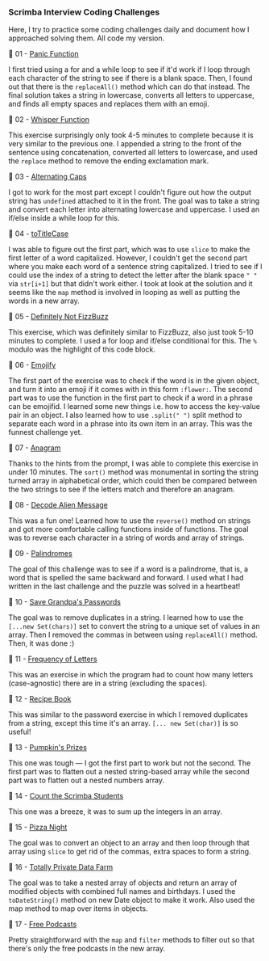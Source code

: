 ### Scrimba Interview Coding Challenges 

Here, I try to practice some coding challenges daily and document how I approached solving them. All code my version. 

🌼 01 - [Panic Function](https://github.com/ivavay/scrimba-interview-challenges/tree/main/01_panic-function)

I first tried using a for and a while loop to see if it'd work if I loop through each character of the string to see if there is a blank space. Then, I found out that there is the ```replaceAll()``` method which can do that instead. The final solution takes a string in lowercase, converts all letters to uppercase, and finds all empty spaces and replaces them with an emoji. 

🌼 02 - [Whisper Function](https://github.com/ivavay/scrimba-interview-challenges/tree/main/02_whisper-function) 

This exercise surprisingly only took 4-5 minutes to complete because it is very similar to the previous one. I appended a string to the front of the sentence using concatenation, converted all letters to lowercase, and used the ```replace``` method to remove the ending exclamation mark.

🌼 03 - [Alternating Caps](https://github.com/ivavay/scrimba-interview-challenges/tree/main/03_alternating-caps)

I got to work for the most part except I couldn't figure out how the output string has ```undefined``` attached to it in the front. The goal was to take a string and convert each letter into alternating lowercase and uppercase. I used an if/else inside a while loop for this. 

🌼 04 - [toTitleCase](https://github.com/ivavay/scrimba-interview-challenges/tree/main/04_toTitleCase)

I was able to figure out the first part, which was to use ```slice``` to make the first letter of a word capitalized. However, I couldn't get the second part where you make each word of a sentence string capitalized. I tried to see if I could use the index of a string to detect the letter after the blank space ```" "``` via ```str[i+1]``` but that didn't work either. I took at look at the solution and it seems like the ```map``` method is involved in looping as well as putting the words in a new array. 

🌼 05 - [Definitely Not FizzBuzz](https://github.com/ivavay/scrimba-interview-challenges/tree/main/05_definitely-not-fizzbuzz)

This exercise, which was definitely similar to FizzBuzz, also just took 5-10 minutes to complete. I used a for loop and if/else conditional for this. The ```%``` modulo was the highlight of this code block. 

🌼 06 - [Emojify](https://github.com/ivavay/scrimba-interview-challenges/tree/main/06_emojify)

The first part of the exercise was to check if the word is in the given object, and turn it into an emoji if it comes with in this form ```:flower:```. The second part was to use the function in the first part to check if a word in a phrase can be emojifid. I learned some new things i.e. how to access the key-value pair in an object. I also learned how to use ```.split(" ")``` split method to separate each word in a phrase into its own item in an array. This was the funnest challenge yet. 

🌼 07 - [Anagram](https://github.com/ivavay/scrimba-interview-challenges/tree/main/07_anagram)

Thanks to the hints from the prompt, I was able to complete this exercise in under 10 minutes. The ```sort()``` method was monumental in sorting the string turned array in alphabetical order, which could then be compared between the two strings to see if the letters match and therefore an anagram. 

🌼 08 - [Decode Alien Message](https://github.com/ivavay/scrimba-interview-challenges/tree/main/08_decode-alien-message)

This was a fun one! Learned how to use the ```reverse()``` method on strings and got more comfortable calling functions inside of functions. The goal was to reverse each character in a string of words and array of strings. 

🌼 09 - [Palindromes](https://github.com/ivavay/scrimba-interview-challenges/tree/main/09_palindromes)

The goal of this challenge was to see if a word is a palindrome, that is, a word that is spelled the same backward and forward. I used what I had written in the last challenge and the puzzle was solved in a heartbeat! 

🌼 10 - [Save Grandpa's Passwords](https://github.com/ivavay/scrimba-interview-challenges/tree/main/10_save-grandpa's-passwords)

The goal was to remove duplicates in a string. I learned how to use the ```[...new Set(chars)]``` set to convert the string to a unique set of values in an array. Then I removed the commas in between using ```replaceAll()``` method. Then, it was done :)  

🌼 11 - [Frequency of Letters](https://github.com/ivavay/scrimba-interview-challenges/tree/main/11_frequency-of-letters)

This was an exercise in which the program had to count how many letters (case-agnostic) there are in a string (excluding the spaces). 

🌼 12 - [Recipe Book](https://github.com/ivavay/scrimba-interview-challenges/tree/main/12_recipe-book)

This was similar to the password exercise in which I removed duplicates from a string, except this time it's an array. ```[... new Set(char)]``` is so useful!

🌼 13 - [Pumpkin's Prizes](https://github.com/ivavay/scrimba-interview-challenges/tree/main/13_pumpkins_prizes)

This one was tough — I got the first part to work but not the second. The first part was to flatten out a nested string-based array while the second part was to flatten out a nested numbers array. 

🌼 14 - [Count the Scrimba Students](https://github.com/ivavay/scrimba-interview-challenges/tree/main/14_sum-of-array) 

This one was a breeze, it was to sum up the integers in an array. 

🌼 15 - [Pizza Night](https://github.com/ivavay/scrimba-interview-challenges/tree/main/15_pizza-night)

The goal was to convert an object to an array and then loop through that array using ```slice``` to get rid of the commas, extra spaces to form a string.

🌼 16 - [Totally Private Data Farm](https://github.com/ivavay/scrimba-interview-challenges/tree/main/16_modify-objects) 

The goal was to take a nested array of objects and return an array of modified objects with combined full names and birthdays. I used the ```toDateString()``` method on new Date object to make it work. Also used the map method to map over items in objects.

🌼 17 - [Free Podcasts](https://github.com/ivavay/scrimba-interview-challenges/tree/main/17_free-podcasts)

Pretty straightforward with the ```map``` and ```filter``` methods to filter out so that there's only the free podcasts in the new array.

